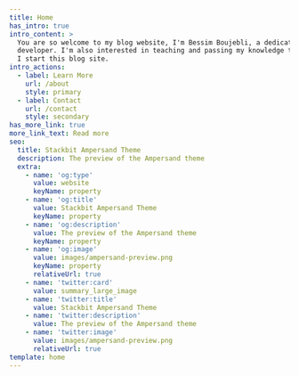 ```yaml
---
title: Home
has_intro: true
intro_content: >
  You are so welcome to my blog website, I'm Bessim Boujebli, a dedicated
  developer. I'm also interested in teaching and passing my knowledge that's why
  I start this blog site.
intro_actions:
  - label: Learn More
    url: /about
    style: primary
  - label: Contact
    url: /contact
    style: secondary
has_more_link: true
more_link_text: Read more
seo:
  title: Stackbit Ampersand Theme
  description: The preview of the Ampersand theme
  extra:
    - name: 'og:type'
      value: website
      keyName: property
    - name: 'og:title'
      value: Stackbit Ampersand Theme
      keyName: property
    - name: 'og:description'
      value: The preview of the Ampersand theme
      keyName: property
    - name: 'og:image'
      value: images/ampersand-preview.png
      keyName: property
      relativeUrl: true
    - name: 'twitter:card'
      value: summary_large_image
    - name: 'twitter:title'
      value: Stackbit Ampersand Theme
    - name: 'twitter:description'
      value: The preview of the Ampersand theme
    - name: 'twitter:image'
      value: images/ampersand-preview.png
      relativeUrl: true
template: home
---
```

